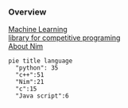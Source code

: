 ### Overview
[Machine Learning](https://github.com/englishta/algorithm/tree/master/graphic)  
[library for competitive programing](https://github.com/englishta/algorithm/tree/master/library)  
[About Nim](https://github.com/englishta/algorithm/tree/master/nim-works)  

```mermaid
pie title language
  "python": 35
  "c++":51
  "Nim":21
  "c":15
  "Java script":6
  ```